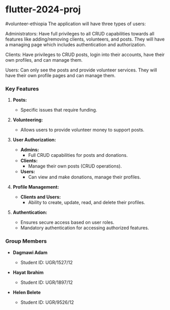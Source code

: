 # flutter-2024-proj
#volunteer-ethiopia
The application will have three types of users:

Administrators: Have full privileges to all CRUD capabilities towards all features like adding/removing clients, volunteers, and posts. They will have a managing page which includes authentication and authorization.

Clients: Have privileges to CRUD posts, login into their accounts, have their own profiles, and can manage them.

Users: Can only see the posts and provide volunteer services. They will have their own profile pages and can manage them.

### Key Features

1. **Posts:**  
   - Specific issues that require funding.

2. **Volunteering:**  
   - Allows users to provide volunteer money to support posts.

3. **User Authorization:**
   - **Admins:**  
     - Full CRUD capabilities for posts and donations.
   - **Clients:**  
     - Manage their own posts (CRUD operations).
   - **Users:**  
     - Can view and make donations, manage their profiles.

4. **Profile Management:**
   - **Clients and Users:**  
     - Ability to create, update, read, and delete their profiles.

5. **Authentication:**
   - Ensures secure access based on user roles.
   - Mandatory authentication for accessing authorized features.


### Group Members

- **Dagmawi Adam**  
  - Student ID: UGR/1527/12

- **Hayat Ibrahim**  
  - Student ID: UGR/1897/12

- **Helen Belete**  
  - Student ID: UGR/9526/12
